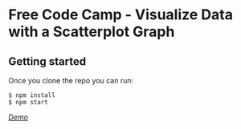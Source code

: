 # Free Code Camp - Visualize Data with a Scatterplot Graph

## Getting started

Once you clone the repo you can run:

```
$ npm install
$ npm start
```

*[Demo](https://kyawzintun.github.io/scatterplot/)*
